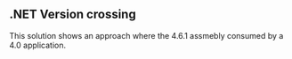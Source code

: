 ## .NET Version crossing 
This solution shows an approach where the 4.6.1 assmebly consumed by a 4.0 application.
